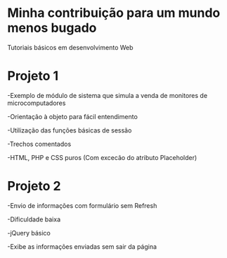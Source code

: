 # Minha contribuição para um mundo menos bugado

Tutoriais básicos em desenvolvimento Web



# Projeto 1 #
-Exemplo de módulo de sistema que simula a venda de monitores de microcomputadores

-Orientação à objeto para fácil entendimento

-Utilização das funções básicas de sessão

-Trechos comentados

-HTML, PHP e CSS puros (Com excecão do atributo Placeholder)

# Projeto 2
-Envio de informações com formulário sem Refresh

-Dificuldade baixa

-jQuery básico

-Exibe as informações enviadas sem sair da página 


